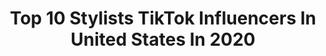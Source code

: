 ---
title: Top 10 Stylists TikTok Influencers In United States In 2020
description: >-
  Find top stylists TikTok influencers in United States in 2020. Most popular hashtags: #homeroutine #earthday #worklife #covid19.
platform: TikTok
profiles:
  - username: "mutamoon92"
    fullname: >-
      Heather
    location: "United States"
    followers: 34837
    engagement: 1847
    commentsToLikes: 0.051730
    id: ckacfun2dsjuz0i782yuf9sok
    verified: false
    hashtags: "#blindreaction, #sign, #boporflop, #country"
  - username: "beebins"
    fullname: >-
      Beebins 
    location: "United States"
    followers: 32447
    engagement: 1781
    commentsToLikes: 0.047417
    id: ckae4h3et2e2d0i78fsjwbszv
    verified: false
    hashtags: "#react, #parrot, #3years, #myangel"
  - username: "harley_f.quinn"
    fullname: >-
      Harley Frances 
    location: "United States"
    followers: 1140802
    engagement: 2336
    commentsToLikes: 0.006384
    id: ck8jalez6sype0j78s8rjy1hv
    verified: false
    hashtags: "#comedy, #cosplayer, #claymation, #favoritememories"
  - username: "blondeambition81"
    fullname: >-
      Shaina
    location: "United States"
    followers: 5579
    engagement: 1162
    commentsToLikes: 0.110267
    id: cka0w9ug8206y0i786so5iajf
    verified: false
    hashtags: "#allthefeels, #loveme, #bikiniwax, #ownthecurve"
  - username: "styledbylahrssen"
    fullname: >-
      emi ✨🤍🦋
    location: "United States"
    followers: 127296
    engagement: 1595
    commentsToLikes: 0.015540
    id: ck8ncwc5fgcvo0j78duskzrsi
    verified: false
    hashtags: "#duet, #styledbylahrssen, #skincarebyhyram"
  - username: "julielinthicum"
    fullname: >-
      Julie
    location: "United States"
    followers: 10115
    engagement: 517
    commentsToLikes: 0.116203
    id: ckach25joxldw0i78tsvthz9p
    verified: false
    hashtags: "#retailtherapy, #keepingactive, #pollution, #wipeitdown"
  - username: "r.m.h.22"
    fullname: >-
      Rei😊
    location: "United States"
    followers: 4475
    engagement: 925
    commentsToLikes: 0.048714
    id: ck9nov2ctvuu40j78lo9cby0j
    verified: false
    hashtags: "#showmeyourwalk, #dunkin, #greenvspurple, #alwayslearning"
  - username: "korrinrae"
    fullname: >-
      Korrin Rae
    location: "United States"
    followers: 3068
    engagement: 705
    commentsToLikes: 0.059432
    id: ck9gm857tr70k0j784vghjact
    verified: false
    hashtags: "#animals, #savage, #dogmom, #easter"
  - username: "michelleeedion"
    fullname: >-
      Michelle Dion
    location: "United States"
    followers: 13643
    engagement: 919
    commentsToLikes: 0.032248
    id: ck8hk44foc5lq0j78hp2fbm5w
    verified: false
    hashtags: "#outfits, #cleaningroom, #forever21, #skincare"
  - username: "amberarden"
    fullname: >-
      Amber Arden
    location: "United States"
    followers: 124842
    engagement: 1486
    commentsToLikes: 0.011425
    id: ck8vtijhbgby80j78ng3gjcha
    verified: false
    hashtags: "#lunchboxfriends, #dance, #diva, #strut"
---